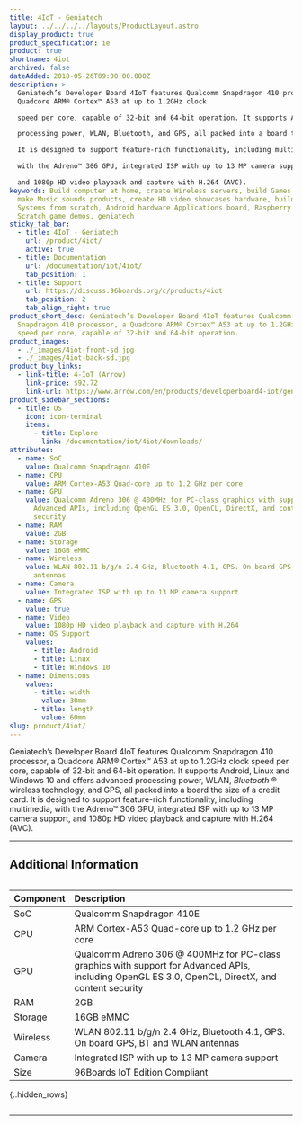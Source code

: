 ```yaml
---
title: 4IoT - Geniatech
layout: ../../../../layouts/ProductLayout.astro
display_product: true
product_specification: ie
product: true
shortname: 4iot
archived: false
dateAdded: 2018-05-26T09:00:00.000Z
description: >-
  Geniatech’s Developer Board 4IoT features Qualcomm Snapdragon 410 processor, a
  Quadcore ARM® Cortex™ A53 at up to 1.2GHz clock

  speed per core, capable of 32-bit and 64-bit operation. It supports Android, Linux and Windows 10 and offers advanced

  processing power, WLAN, Bluetooth, and GPS, all packed into a board the size of a credit card.

  It is designed to support feature-rich functionality, including multimedia,

  with the Adreno™ 306 GPU, integrated ISP with up to 13 MP camera support,

  and 1080p HD video playback and capture with H.264 (AVC).
keywords: Build computer at home, create Wireless servers, build Games consoles,
  make Music sounds products, create HD video showcases hardware, build Audio
  Systems from scratch, Android hardware Applications board, Raspberry Pi
  Scratch game demos, geniatech
sticky_tab_bar:
  - title: 4IoT - Geniatech
    url: /product/4iot/
    active: true
  - title: Documentation
    url: /documentation/iot/4iot/
    tab_position: 1
  - title: Support
    url: https://discuss.96boards.org/c/products/4iot
    tab_position: 2
    tab_align_right: true
product_short_desc: Geniatech’s Developer Board 4IoT features Qualcomm
  Snapdragon 410 processor, a Quadcore ARM® Cortex™ A53 at up to 1.2GHz clock
  speed per core, capable of 32-bit and 64-bit operation.
product_images:
  - ./_images/4iot-front-sd.jpg
  - ./_images/4iot-back-sd.jpg
product_buy_links:
  - link-title: 4-IoT (Arrow)
    link-price: $92.72
    link-url: https://www.arrow.com/en/products/developerboard4-iot/geniatech-inc
product_sidebar_sections:
  - title: OS
    icon: icon-terminal
    items:
      - title: Explore
        link: /documentation/iot/4iot/downloads/
attributes:
  - name: SoC
    value: Qualcomm Snapdragon 410E
  - name: CPU
    value: ARM Cortex-A53 Quad-core up to 1.2 GHz per core
  - name: GPU
    value: Qualcomm Adreno 306 @ 400MHz for PC-class graphics with support for
      Advanced APIs, including OpenGL ES 3.0, OpenCL, DirectX, and content
      security
  - name: RAM
    value: 2GB
  - name: Storage
    value: 16GB eMMC
  - name: Wireless
    value: WLAN 802.11 b/g/n 2.4 GHz, Bluetooth 4.1, GPS. On board GPS, BT and WLAN
      antennas
  - name: Camera
    value: Integrated ISP with up to 13 MP camera support
  - name: GPS
    value: true
  - name: Video
    value: 1080p HD video playback and capture with H.264
  - name: OS Support
    values:
      - title: Android
      - title: Linux
      - title: Windows 10
  - name: Dimensions
    values:
      - title: width
        value: 30mm
      - title: length
        value: 60mm
slug: product/4iot/
---
```

Geniatech’s Developer Board 4IoT features Qualcomm Snapdragon 410 processor, a Quadcore ARM® Cortex™ A53 at up to 1.2GHz clock
speed per core, capable of 32-bit and 64-bit operation. It supports Android, Linux and Windows 10 and offers advanced
processing power, WLAN, _Bluetooth_ ® wireless technology, and GPS, all packed into a board the size of a credit card.
It is designed to support feature-rich functionality, including multimedia,
with the Adreno™ 306 GPU, integrated ISP with up to 13 MP camera support,
and 1080p HD video playback and capture with H.264 (AVC).

***

## Additional Information
<div style="overflow-x:scroll;" markdown="1">

|   Component          |   Description                                                                                    |
|:---------------------|:-------------------------------------------------------------------------------------------------|
|  SoC                 | Qualcomm Snapdragon 410E                                                                         |
|  CPU                 | ARM Cortex-A53 Quad-core up to 1.2 GHz per core                                                  |
|  GPU                 | Qualcomm Adreno 306 @ 400MHz for PC-class graphics with support for Advanced APIs, including OpenGL ES 3.0, OpenCL, DirectX, and content security                                                                                   |
|  RAM                 | 2GB                                                                                              |
|  Storage             | 16GB eMMC                                                                                        |
|  Wireless            | WLAN 802.11 b/g/n 2.4 GHz, Bluetooth 4.1, GPS. On board GPS, BT and WLAN antennas                |
|  Camera              | Integrated ISP with up to 13 MP camera support                                                   |
|  Size                | 96Boards IoT Edition Compliant                                                                   |
{:.hidden_rows}

</div>

***
